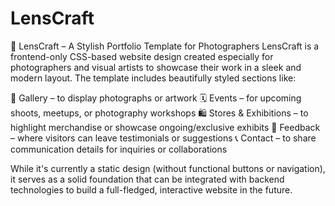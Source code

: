 # LensCraft
📸 LensCraft – A Stylish Portfolio Template for Photographers
LensCraft is a frontend-only CSS-based website design created especially for photographers and visual artists to showcase their work in a sleek and modern layout.
The template includes beautifully styled sections like:

🎨 Gallery – to display photographs or artwork
🗓️ Events – for upcoming shoots, meetups, or photography workshops
🛍️ Stores & Exhibitions – to highlight merchandise or showcase ongoing/exclusive exhibits
💬 Feedback – where visitors can leave testimonials or suggestions
📞 Contact – to share communication details for inquiries or collaborations

While it's currently a static design (without functional buttons or navigation), it serves as a solid foundation that can be integrated with backend technologies to build a full-fledged, interactive website in the future.
